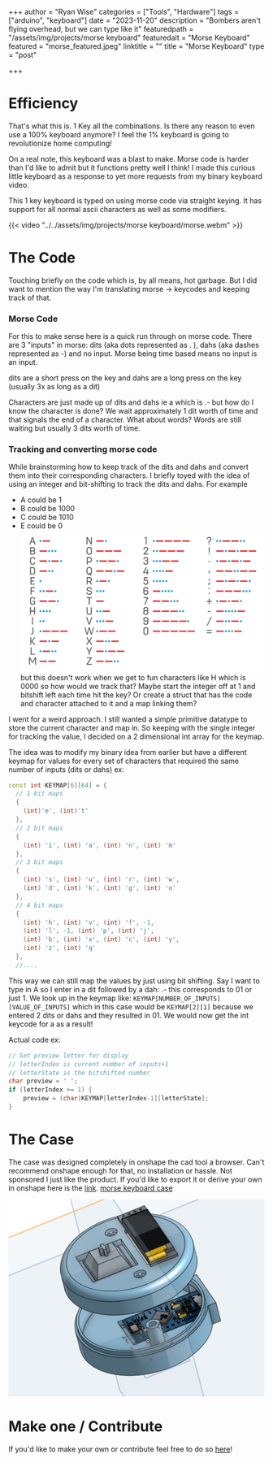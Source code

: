 +++
author = "Ryan Wise"
categories = ["Tools", "Hardware"]
tags = ["arduino", "keyboard"]
date = "2023-11-20"
description = "Bombers aren't flying overhead, but we can type like it"
featuredpath = "/assets/img/projects/morse keyboard"
featuredalt = "Morse Keyboard"
featured = "morse_featured.jpeg"
linktitle = ""
title = "Morse Keyboard"
type = "post"

+++
# Efficiency 
That's what this is. 1 Key all the combinations. Is there any reason to even use a 100% keyboard anymore? I feel the 1% keyboard is going to revolutionize home computing! 

On a real note, this keyboard was a blast to make. Morse code is harder than I'd like to admit but it functions pretty well I think! I made this curious little keyboard as a response to yet more requests from my binary keyboard video.

This 1 key keyboard is typed on using morse code via straight keying. It has support for all normal ascii characters as well as some modifiers.

{{< video "../../assets/img/projects/morse keyboard/morse.webm" >}}


# The Code
Touching briefly on the code which is, by all means, hot garbage. But I did want to mention the way I'm translating morse -> keycodes and keeping track of that. 

### Morse Code
For this to make sense here is a quick run through on morse code. There are 3 "inputs" in morse: dits (aka dots represented as . ), dahs (aka dashes represented as -) and no input. Morse being time based means no input is an input. 

dits are a short press on the key and dahs are a long press on the key (usually 3x as long as a dit)

Characters are just made up of dits and dahs ie a which is .- but how do I know the character is done? We wait approximately 1 dit worth of time and that signals the end of a character. What about words? Words are still waiting but usually 3 dits worth of time.

### Tracking and converting morse code
While brainstorming how to keep track of the dits and dahs and convert them into their corresponding characters. I briefly toyed with the idea of using an integer and bit-shifting to track the dits and dahs. For example

* A could be 1
* B could be 1000
* C could be 1010
* E could be 0
![](../../assets/img/9ce870ce0a04afaf478f915526198f97_MD5.jpeg)
but this doesn't work when we get to fun characters like H which is 0000 so how would we track that? Maybe start the integer off at 1 and bitshift left each time hit the key? Or create a struct that has the code and character attached to it and a map linking them?

I went for a weird approach. I still wanted a simple primitive datatype to store the current character and map in. So keeping with the single integer for tracking the value, I decided on a 2 dimensional int array for the keymap. 

The idea was to modify my binary idea from earlier but have a different keymap for values for every set of characters that required the same number of inputs (dits or dahs) ex:
```C++
const int KEYMAP[6][64] = {
  // 1 bit maps
  {
    (int)'e', (int)'t'
  },
  // 2 bit maps
  {
    (int) 'i', (int) 'a', (int) 'n', (int) 'm'
  },
  // 3 bit maps
  {
    (int) 's', (int) 'u', (int) 'r', (int) 'w',
    (int) 'd', (int) 'k', (int) 'g', (int) 'o'
  },
  // 4 bit maps
  {
    (int) 'h', (int) 'v', (int) 'f', -1,
    (int) 'l', -1, (int) 'p', (int) 'j',
    (int) 'b', (int) 'x', (int) 'c', (int) 'y',
    (int) 'z', (int) 'q'
  },
  //....
```

This way we can still map the values by just using bit shifting. Say I want to type in A so I enter in a dit followed by a dah: .- this corresponds to 01 or just 1. We look up in the keymap like: `KEYMAP[NUMBER_OF_INPUTS][VALUE_OF_INPUTS]`
which in this case would be `KEYMAP[2][1]` because we entered 2 dits or dahs and they resulted in 01. We would now get the int keycode for a as a result!

Actual code ex:
```C++
// Set preview letter for display
// letterIndex is current number of inputs+1
// letterState is the bitshifted number
char preview = ' ';
if (letterIndex >= 1) {
	preview = (char)KEYMAP[letterIndex-1][letterState];
}
```
# The Case
The case was designed completely in onshape the cad tool a browser. Can't recommend onshape enough for that, no installation or hassle. Not sponsored I just like the product. If you'd like to export it or derive your own in onshape here is the [link](https://cad.onshape.com/documents/5863b492cb5b8630d17c5687/w/4e979c74fb0be31e750d7e5b/e/9ef7c2ed62595d317a30ba48?renderMode=0&uiState=6562fb836452f42a0d073ba5).
[morse keyboard case](../../assets/img/projects/morse%20keyboard/morse_case.jpeg)


![](../../assets/img/projects/morse%20keyboard/morse_case.jpeg)
# Make one / Contribute
If you'd like to make your own or contribute feel free to do so [here](https://github.com/leobeosab/morsekeyboard)!  